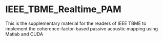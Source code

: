 # IEEE_TBME_Realtime_PAM
This is the supplementary material for the readers of IEEE TBME to implement the coherence-factor-based passive acoustic mapping using Matlab and CUDA
